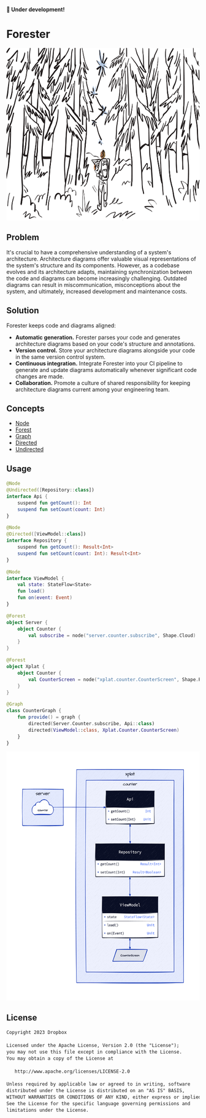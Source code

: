 **🚧 Under development!**

# Forester

<img src=".github/images/mapping_out_the_forest.png" alt="Mapping out the forest" height="450"/>

## Problem

It's crucial to have a comprehensive understanding of a system's architecture. Architecture diagrams offer valuable
visual representations of the system's structure and its components. However, as a codebase evolves and its architecture
adapts, maintaining synchronization between the code and diagrams can become increasingly challenging. Outdated diagrams
can result in miscommunication, misconceptions about the system, and ultimately, increased development and maintenance
costs.

## Solution

Forester keeps code and diagrams aligned:

- **Automatic generation.** Forester parses your code and generates architecture diagrams based on your code's
  structure and annotations.
- **Version control.** Store your architecture diagrams alongside your code in the same version control system.
- **Continuous integration.** Integrate Forester into your CI pipeline to generate and update diagrams automatically
  whenever significant code changes are made.
- **Collaboration.** Promote a culture of shared responsibility for keeping architecture diagrams current among your
  engineering team.

## Concepts

- [Node](/README.md)
- [Forest](/README.md)
- [Graph](/README.md)
- [Directed](/README.md)
- [Undirected](/README.md)

## Usage

```kotlin
@Node
@Undirected([Repository::class])
interface Api {
    suspend fun getCount(): Int
    suspend fun setCount(count: Int)
}
```

```kotlin
@Node
@Directed([ViewModel::class])
interface Repository {
    suspend fun getCount(): Result<Int>
    suspend fun setCount(count: Int): Result<Int>
}
```

```kotlin
@Node
interface ViewModel {
    val state: StateFlow<State>
    fun load()
    fun on(event: Event)
}
```

```kotlin
@Forest
object Server {
    object Counter {
        val subscribe = node("server.counter.subscribe", Shape.Cloud)
    }
}
```

```kotlin
@Forest
object Xplat {
    object Counter {
        val CounterScreen = node("xplat.counter.CounterScreen", Shape.Parallelogram)
    }
}
```

```kotlin
@Graph
class CounterGraph {
    fun provide() = graph {
        directed(Server.Counter.subscribe, Api::class)
        directed(ViewModel::class, Xplat.Counter.CounterScreen)
    }
}
```

<img src=".github/images/sample_class.png" height="650"/>

## License

```txt
Copyright 2023 Dropbox

Licensed under the Apache License, Version 2.0 (the "License");
you may not use this file except in compliance with the License.
You may obtain a copy of the License at

   http://www.apache.org/licenses/LICENSE-2.0

Unless required by applicable law or agreed to in writing, software
distributed under the License is distributed on an "AS IS" BASIS,
WITHOUT WARRANTIES OR CONDITIONS OF ANY KIND, either express or implied.
See the License for the specific language governing permissions and
limitations under the License.
```
